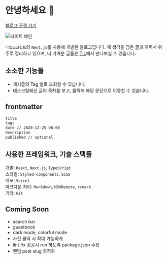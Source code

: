 # 안녕하세요 👋

[블로그 구경 가기](https://haeun.vercel.app/)

![사이트 메인](https://user-images.githubusercontent.com/50111853/172634895-6693e000-5494-4af4-87f6-9d5eebaa3f41.png)

`타입스크립트`와 `Next.js`를 사용해 개발한 블로그입니다.
제 생각을 담은 글과 이력서 위주로 정리하고 있으며,
더 가벼운 글들은 [TIL](https://pullingoff.github.io)에서 만나보실 수 있습니다.

## 소소한 기능들

- 게시글의 Tag 별로 조회할 수 있습니다.
- 데스크탑에선 글의 목차를 보고, 클릭해 해당 문단으로 이동할 수 있습니다.

## frontmatter

```markdown
title
tags
date // 2020-12-25 08:00
description
published // optional
```

## 사용한 프레임워크, 기술 스택들

개발: `React`, `Next.js`, `TypeScript`  
스타일: `Styled-components`, `SCSS`  
배포: `Vercel`  
마크다운 처리: `Markdown`, `MDXRemote`, `remark`  
기타: `Git`

## Coming Soon

- search bar
- guestbook
- dark mode, colorful mode
- 사진 클릭 시 확대 가능하게
- lint fix 성공시 run 하도록 package.json 수정 
- 랜덤 post slug 최적화